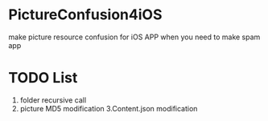 # PictureConfusion4iOS
make picture resource confusion for iOS APP when you need to make spam app

# TODO List
1. folder recursive call
2. picture MD5 modification
3.Content.json modification

